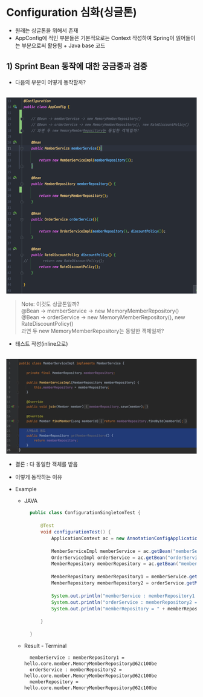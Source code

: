 <link href="../md_config/style.css" rel="stylesheet">

# Configuration 심화(싱글톤)

- 원래는 싱글톤을 위해서 존재
- AppConfig에 적인 부분들은 기본적으로는 Context 작성하여 Spring이 읽어들이는 부분으로써 활용됨 + Java base 코드

## 1) Sprint Bean 동작에 대한 궁금증과 검증

- 다음의 부분이 어떻게 동작할까?

<br>

<img src='images/2021-08-30-00-19-07.png' />

<br>

> Note: 이것도 싱글톤일까?  
> @Bean -> memberService -> new MemoryMemberRepository()  
> @Bean -> orderService -> new MemoryMemberRepository(), new RateDiscountPolicy()  
> 과연 두 new MemoryMemberRepository는 동일한 객체일까?

- 테스트 작성(inline으로)

<br>

<img src='images/2021-08-30-00-21-41.png' />

<br>

- 결론 : 다 동일한 객체를 받음
- 이렇게 동작하는 이유
- Example

  - JAVA

    ```JAVA
      public class ConfigurationSingletonTest {

          @Test
          void configurationTest() {
              ApplicationContext ac = new AnnotationConfigApplicationContext(AppConfig.class);

              MemberServiceImpl memberService = ac.getBean("memberService", MemberServiceImpl.class);
              OrderServiceImpl orderService = ac.getBean("orderService", OrderServiceImpl.class);
              MemberRepository memberRepository = ac.getBean("memberRepository", MemberRepository.class);

              MemberRepository memberRepository1 = memberService.getMemberRepository();
              MemberRepository memberRepository2 = orderService.getMemberRepository();

              System.out.println("memberService : memberRepository1 = " + memberRepository1);
              System.out.println("orderService : memberRepository2 = " + memberRepository2);
              System.out.println("memberRepository = " + memberRepository);

          }

      }
    ```

  - Result - Terminal
    ```TEXT
      memberService : memberRepository1 = hello.core.member.MemoryMemberRepository@62c100be
      orderService : memberRepository2 = hello.core.member.MemoryMemberRepository@62c100be
      memberRepository = hello.core.member.MemoryMemberRepository@62c100be
    ```
